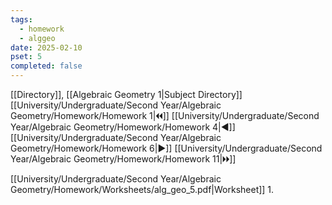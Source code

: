 ```yaml
---
tags:
  - homework
  - alggeo
date: 2025-02-10
pset: 5
completed: false
---
```

[[Directory]], [[Algebraic Geometry 1|Subject Directory]]
[[University/Undergraduate/Second Year/Algebraic Geometry/Homework/Homework 1|🞀🞀]] [[University/Undergraduate/Second Year/Algebraic Geometry/Homework/Homework 4|◀]] [[University/Undergraduate/Second Year/Algebraic Geometry/Homework/Homework 6|▶]] [[University/Undergraduate/Second Year/Algebraic Geometry/Homework/Homework 11|🞂🞂]]

[[University/Undergraduate/Second Year/Algebraic Geometry/Homework/Worksheets/alg_geo_5.pdf|Worksheet]]
1. 
